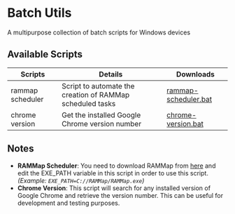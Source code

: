 # Batch Utils
A multipurpose collection of batch scripts for Windows devices

## Available Scripts

| Scripts | Details | Downloads |
| --- | --- | --- |
| rammap scheduler | Script to automate the creation of RAMMap scheduled tasks | [rammap-scheduler.bat][rammap-scheduler] |
| chrome version | Get the installed Google Chrome version number | [chrome-version.bat][chrome-version] |


## Notes

 - **RAMMap Scheduler**: You need to download RAMMap from [here][rammap] and edit the EXE_PATH variable in this script in order to use this script. *(Example: `EXE_PATH=C://RAMMap/RAMMap.exe`)*
 - **Chrome Version**: This script will search for any installed version of Google Chrome and retrieve the version number. This can be useful for development and testing purposes.


[rammap-scheduler]: scripts/rammap-scheduler.bat

[chrome-version]: scripts/chrome-version.bat

[rammap]: https://live.sysinternals.com/RAMMap.exe
